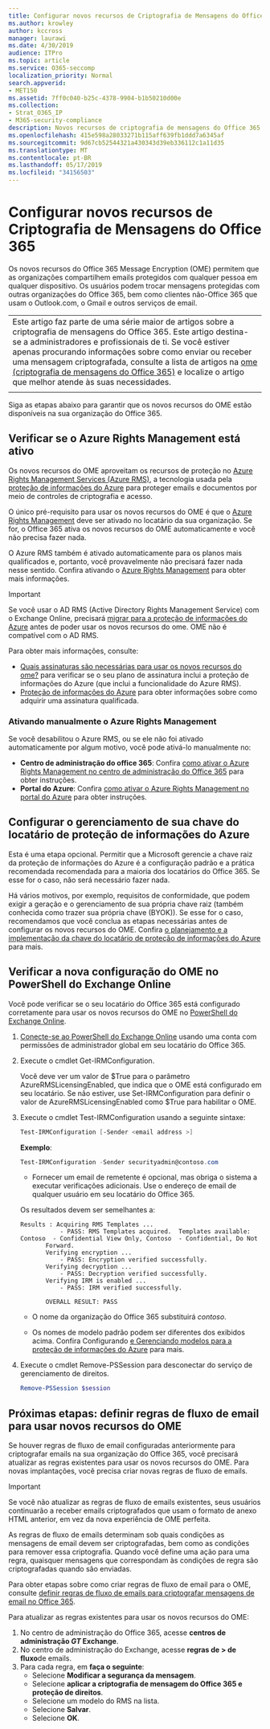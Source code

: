 ```yaml
---
title: Configurar novos recursos de Criptografia de Mensagens do Office 365
ms.author: krowley
author: kccross
manager: laurawi
ms.date: 4/30/2019
audience: ITPro
ms.topic: article
ms.service: O365-seccomp
localization_priority: Normal
search.appverid:
- MET150
ms.assetid: 7ff0c040-b25c-4378-9904-b1b50210d00e
ms.collection:
- Strat_O365_IP
- M365-security-compliance
description: Novos recursos de criptografia de mensagens do Office 365 criados sobre a proteção de informações do Azure, sua organização pode usar comunicação de email protegido com pessoas dentro e fora da sua organização. Os novos recursos do OME funcionam com outras organizações do Office 365, Outlook.com, Gmail e outros serviços de email.
ms.openlocfilehash: 415e598a28033271b115aff639fb1ddd7a6345af
ms.sourcegitcommit: 9d67cb52544321a430343d39eb336112c1a11d35
ms.translationtype: MT
ms.contentlocale: pt-BR
ms.lasthandoff: 05/17/2019
ms.locfileid: "34156503"
---
```

# <a name="set-up-new-office-365-message-encryption-capabilities"></a>Configurar novos recursos de Criptografia de Mensagens do Office 365

Os novos recursos do Office 365 Message Encryption (OME) permitem que as organizações compartilhem emails protegidos com qualquer pessoa em qualquer dispositivo. Os usuários podem trocar mensagens protegidas com outras organizações do Office 365, bem como clientes não-Office 365 que usam o Outlook.com, o Gmail e outros serviços de email.

||
|:-----|
|Este artigo faz parte de uma série maior de artigos sobre a criptografia de mensagens do Office 365. Este artigo destina-se a administradores e profissionais de ti. Se você estiver apenas procurando informações sobre como enviar ou receber uma mensagem criptografada, consulte a lista de artigos na [ome (criptografia de mensagens do Office 365)](ome.md) e localize o artigo que melhor atende às suas necessidades. |
||

Siga as etapas abaixo para garantir que os novos recursos do OME estão disponíveis na sua organização do Office 365.

## <a name="verify-that-azure-rights-management-is-active"></a>Verificar se o Azure Rights Management está ativo

Os novos recursos do OME aproveitam os recursos de proteção no [Azure Rights Management Services (Azure RMS)](https://docs.microsoft.com/en-us/azure/information-protection/what-is-information-protection), a tecnologia usada pela [proteção de informações do Azure](https://docs.microsoft.com/en-us/azure/information-protection/what-is-azure-rms) para proteger emails e documentos por meio de controles de criptografia e acesso.

O único pré-requisito para usar os novos recursos do OME é que o [Azure Rights Management](https://docs.microsoft.com/en-us/azure/information-protection/what-is-azure-rms) deve ser ativado no locatário da sua organização. Se for, o Office 365 ativa os novos recursos do OME automaticamente e você não precisa fazer nada.

O Azure RMS também é ativado automaticamente para os planos mais qualificados e, portanto, você provavelmente não precisará fazer nada nesse sentido. Confira ativando o [Azure Rights Management](https://docs.microsoft.com/en-gb/azure/information-protection/activate-service) para obter mais informações.

>[!IMPORTANT]
>Se você usar o AD RMS (Active Directory Rights Management Service) com o Exchange Online, precisará [migrar para a proteção de informações do Azure](https://docs.microsoft.com/en-us/azure/information-protection/migrate-from-ad-rms-to-azure-rms) antes de poder usar os novos recursos do ome. OME não é compatível com o AD RMS.  

Para obter mais informações, consulte:

- [Quais assinaturas são necessárias para usar os novos recursos do ome?](ome-faq.md#what-subscriptions-do-i-need-to-use-the-new-ome-capabilities) para verificar se o seu plano de assinatura inclui a proteção de informações do Azure (que inclui a funcionalidade do Azure RMS).
- [Proteção de informações do Azure](https://azure.microsoft.com/en-us/services/information-protection/) para obter informações sobre como adquirir uma assinatura qualificada.  

### <a name="manually-activating-azure-rights-management"></a>Ativando manualmente o Azure Rights Management

Se você desabilitou o Azure RMS, ou se ele não foi ativado automaticamente por algum motivo, você pode ativá-lo manualmente no:

- **Centro de administração do office 365**: Confira [como ativar o Azure Rights Management no centro de administração do Office 365](https://docs.microsoft.com/en-us/azure/information-protection/activate-office365) para obter instruções.
- **Portal do Azure**: Confira [como ativar o Azure Rights Management no portal do Azure](https://docs.microsoft.com/en-gb/azure/information-protection/activate-azure) para obter instruções.

## <a name="configure-management-of-your-azure-information-protection-tenant-key"></a>Configurar o gerenciamento de sua chave do locatário de proteção de informações do Azure

Esta é uma etapa opcional. Permitir que a Microsoft gerencie a chave raiz da proteção de informações do Azure é a configuração padrão e a prática recomendada recomendada para a maioria dos locatários do Office 365. Se esse for o caso, não será necessário fazer nada.

Há vários motivos, por exemplo, requisitos de conformidade, que podem exigir a geração e o gerenciamento de sua própria chave raiz (também conhecida como trazer sua própria chave (BYOK)). Se esse for o caso, recomendamos que você conclua as etapas necessárias antes de configurar os novos recursos do OME. Confira [o planejamento e a implementação da chave do locatário de proteção de informações do Azure](https://docs.microsoft.com/information-protection/plan-design/plan-implement-tenant-key) para mais.

## <a name="verify-new-ome-configuration-in-exchange-online-powershell"></a>Verificar a nova configuração do OME no PowerShell do Exchange Online

Você pode verificar se o seu locatário do Office 365 está configurado corretamente para usar os novos recursos do OME no [PowerShell do Exchange Online](https://docs.microsoft.com/en-us/powershell/exchange/exchange-online/exchange-online-powershell?view=exchange-ps).
  
1. [Conecte-se ao PowerShell do Exchange Online](https://docs.microsoft.com/en-us/powershell/exchange/exchange-online/connect-to-exchange-online-powershell/connect-to-exchange-online-powershell) usando uma conta com permissões de administrador global em seu locatário do Office 365.

2. Execute o cmdlet Get-IRMConfiguration.

     Você deve ver um valor de $True para o parâmetro AzureRMSLicensingEnabled, que indica que o OME está configurado em seu locatário. Se não estiver, use Set-IRMConfiguration para definir o valor de AzureRMSLicensingEnabled como $True para habilitar o OME.

3. Execute o cmdlet Test-IRMConfiguration usando a seguinte sintaxe:

     ```powershell
     Test-IRMConfiguration [-Sender <email address >]
     ```  

   **Exemplo**:

     ```powershell
     Test-IRMConfiguration -Sender securityadmin@contoso.com
     ```

     - Fornecer um email de remetente é opcional, mas obriga o sistema a executar verificações adicionais. Use o endereço de email de qualquer usuário em seu locatário do Office 365.

     Os resultados devem ser semelhantes a:

     ```text
    Results : Acquiring RMS Templates ...
                - PASS: RMS Templates acquired.  Templates available: Contoso  - Confidential View Only, Contoso  - Confidential, Do Not
            Forward.
            Verifying encryption ...
                - PASS: Encryption verified successfully.
            Verifying decryption ...
                - PASS: Decryption verified successfully.
            Verifying IRM is enabled ...
                - PASS: IRM verified successfully.

            OVERALL RESULT: PASS
    ```

   - O nome da organização do Office 365 substituirá *contoso*.

   - Os nomes de modelo padrão podem ser diferentes dos exibidos acima. Confira Configurando [e Gerenciando modelos para a proteção de informações do Azure](https://docs.microsoft.com/en-us/azure/information-protection/configure-policy-templates) para mais.

4. Execute o cmdlet Remove-PSSession para desconectar do serviço de gerenciamento de direitos.

     ```powershell
     Remove-PSSession $session
     ```

## <a name="next-steps-define-mail-flow-rules-to-use-new-ome-capabilities"></a>Próximas etapas: definir regras de fluxo de email para usar novos recursos do OME

Se houver regras de fluxo de email configuradas anteriormente para criptografar emails na sua organização do Office 365, você precisará atualizar as regras existentes para usar os novos recursos do OME. Para novas implantações, você precisa criar novas regras de fluxo de emails.

>[!IMPORTANT]
>Se você não atualizar as regras de fluxo de emails existentes, seus usuários continuarão a receber emails criptografados que usam o formato de anexo HTML anterior, em vez da nova experiência de OME perfeita.

As regras de fluxo de emails determinam sob quais condições as mensagens de email devem ser criptografadas, bem como as condições para remover essa criptografia. Quando você define uma ação para uma regra, quaisquer mensagens que correspondam às condições de regra são criptografadas quando são enviadas.
  
Para obter etapas sobre como criar regras de fluxo de email para o OME, consulte [definir regras de fluxo de emails para criptografar mensagens de email no Office 365](define-mail-flow-rules-to-encrypt-email.md).

Para atualizar as regras existentes para usar os novos recursos do OME:

1. No centro de administração do Office 365, acesse **centros de administração _GT_ Exchange**.
2. No centro de administração do Exchange, acesse **regras de > de fluxo**de emails.
3. Para cada regra, em **faça o seguinte**:
    - Selecione **Modificar a segurança da mensagem**.
    - Selecione **aplicar a criptografia de mensagem do Office 365 e proteção de direitos**.
    - Selecione um modelo do RMS na lista.
    - Selecione **Salvar**.
    - Selecione **OK**.
